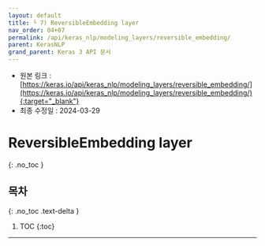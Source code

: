 ```yaml
---
layout: default
title: └ 7) ReversibleEmbedding layer
nav_order: 04+07
permalink: /api/keras_nlp/modeling_layers/reversible_embedding/
parent: KerasNLP
grand_parent: Keras 3 API 문서
---
```


* 원본 링크 : [https://keras.io/api/keras_nlp/modeling_layers/reversible_embedding/](https://keras.io/api/keras_nlp/modeling_layers/reversible_embedding/){:target="_blank"}
* 최종 수정일 : 2024-03-29

# ReversibleEmbedding layer
{: .no_toc }

## 목차
{: .no_toc .text-delta }

1. TOC
{:toc}

---

